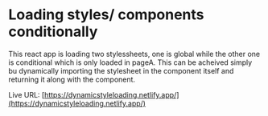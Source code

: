 # Loading styles/ components conditionally

This react app is loading two stylessheets, one is global while the other one is conditional which is only loaded in pageA. This can be acheived simply bu dynamically importing the stylesheet in the component itself and returning it along with the component. 

Live URL: [https://dynamicstyleloading.netlify.app/](https://dynamicstyleloading.netlify.app/)